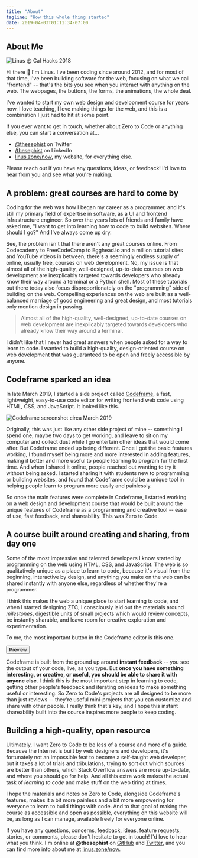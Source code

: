 ```yaml
---
title: "About"
tagline: "How this whole thing started"
date: 2019-04-03T01:11:34-07:00
---
```


## About Me

![Linus @ Cal Hacks 2018](/img/about-linus.jpg)

Hi there 👋 I'm Linus. I've been coding since around 2012, and for most of that time, I've been building software for the web, focusing on what we call "frontend" -- that's the bits you see when you interact with anything on the web. The webpages, the buttons, the forms, the animations, the whole deal.

I've wanted to start my own web design and development course for years now. I love teaching, I love making things for the web, and this is a combination I just had to hit at some point.

If you ever want to get in touch, whether about Zero to Code or anything else, you can start a conversation at...

- [@thesephist](https://twitter.com/thesephist) on Twitter
- [/thesephist](https://www.linkedin.com/in/thesephist/) on LinkedIn
- [linus.zone/now](https://linus.zone/now), my website, for everything else.

Please reach out if you have any questions, ideas, or feedback! I'd love to hear from you and see what you're making.

## A problem: great courses are hard to come by

Coding for the web was how I began my career as a programmer, and it's still my primary field of expertise in software, as a UI and frontend infrastructure engineer. So over the years lots of friends and family have asked me, "I want to get into learning how to code to build websites. Where should I go?" And I've always come up dry.

See, the problem isn't that there aren't any great courses online. From Codecademy to FreeCodeCamp to Egghead.io and a million tutorial sites and YouTube videos in between, there's a seemingly endless supply of online, usually free, courses on web development. No, my issue is that almost all of the high-quality, well-designed, up-to-date courses on web development are inexplicably targeted towards developers who already know their way around a terminal or a Python shell. Most of these tutorials out there today also focus disproportionately on the "programming" side of building on the web. Compelling experiences on the web are built as a well-balanced marriage of good engineering and great design, and most tutorials only mention design in passing.

>Almost all of the high-quality, well-designed, up-to-date courses on web development are inexplicably targeted towards developers who already know their way around a terminal.

I didn't like that I never had great answers when people asked for a way to learn to code. I wanted to build a high-quality, design-oriented course on web development that was guaranteed to be open and freely accessible by anyone.

## Codeframe sparked an idea

In late March 2019, I started a side project called [Codeframe](https://codeframe.co), a fast, lightweight, easy-to-use code editor for writing frontend web code using HTML, CSS, and JavaScript. It looked like this.

![Codeframe screenshot circa March 2019](/img/codeframe-mar19.png)

Originally, this was just like any other side project of mine -- something I spend one, maybe two days to get working, and leave to sit on my computer and collect dust while I go entertain other ideas that would come after. But Codeframe ended up being different. Once I got the basic features working, I found myself being more and more interested in adding features, making it better and more useful to people learning to program for the first time. And when I shared it online, people reached out wanting to try it without being asked. I started sharing it with students new to programming or building websites, and found that Codeframe could be a unique tool in helping people learn to program more easily and painlessly.

So once the main features were complete in Codeframe, I started working on a web design and development course that would be built around the unique features of Codeframe as a programming and creative tool -- ease of use, fast feedback, and shareability. This was Zero to Code.

## A course built around creating and sharing, from day one

Some of the most impressive and talented developers I know started by programming on the web using HTML, CSS, and JavaScript. The web is so qualitatively unique as a place to learn to code, because it's visual from the beginning, interactive by design, and anything you make on the web can be shared instantly with anyone else, regardless of whether they're a programmer.

I think this makes the web a unique place to start learning to code, and when I started designing ZTC, I consciously laid out the materials around _milestones_, digestible units of small projects which would review concepts, be instantly sharable, and leave room for creative exploration and experimentation.

To me, the most important button in the Codeframe editor is this one.

<p>
    <button class="button">Preview</button>
</p>

Codeframe is built from the ground up around **instant feedback** -- you see the output of your code, live, as you type. But **once you have something interesting, or creative, or useful, you should be able to share it with anyone else**. I think this is the most important step in learning to code, getting other people's feedback and iterating on ideas to make something useful or interesting. So Zero to Code's projects are all designed to be more than just reviews -- they're useful mini-projects that you can customize and share with other people. I really think that's key, and I hope this instant shareability built into the course inspires more people to keep coding.

## Building a high-quality, open resource

Ultimately, I want Zero to Code to be less of a course and more of a guide. Because the Internet is built by web designers and developers, it's fortunately not an impossible feat to become a self-taught web developer, but it takes a lot of trials and tribulations, trying to sort out which sources are better than others, which Stack Overflow answers are more up-to-date, and where you should go for help. And all this extra work makes the actual task of _learning to code_ and make stuff on the web tiring at times.

I hope the materials and notes on Zero to Code, alongside Codeframe's features, makes it a bit more painless and a bit more empowering for everyone to learn to build things with code. And to that goal of making the course as accessible and open as possible, everything on this website will be, as long as I can manage, available freely for everyone online.

If you have any questions, concerns, feedback, ideas, feature requests, stories, or comments, please don't hesitate to get in touch! I'd love to hear what you think. I'm online at **@thesephist** on [GitHub](https://github.com/thesephist) and [Twitter](https://twitter.com/thesephist), and you can find more info about me at [linus.zone/now](https://linus.zone/now).
